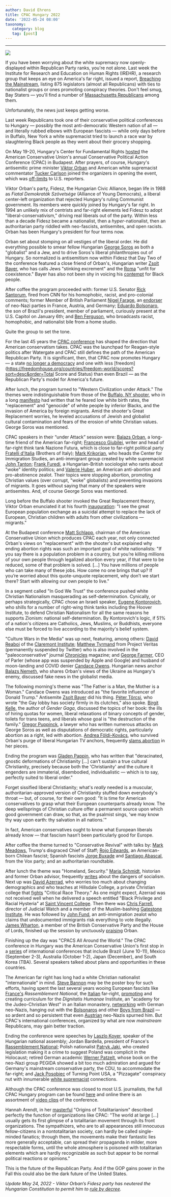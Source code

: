 ```yaml
---
author: David Ehrens
title: CPAC Hungary 2022
date: '2022-05-24 08:00'
taxonomy:
   category: blog
   tag: [post]
---
```

---
 
![](cpac-hungary.jpg)

If you have been worrying about the white supremacy now openly-displayed within Republican Party ranks, you're not alone. Last week the Institute for Research and Education on Human Rights (IREHR), a research group that keeps an eye on America's far right, issued a report, [Breaching the Mainstream](https://www.irehr.org/reports/breaching-the-mainstream/), listing 875 legislators (almost all Republicans) with ties to nationalist groups or ones promoting conspiracy theories. Don't feel smug, Bay Staters — you'll find a number of [Massachusetts Republicans](https://www.irehr.org/reports/breaching-the-mainstream/appendix-a-legislator-membership-in-far-right-facebook-groups/) among them.

Unfortunately, the news just keeps getting worse.

Last week Republicans took one of their conservative political conferences to Hungary — possibly the most anti-democratic Western nation of all — and literally rubbed elbows with European fascists — while only days before in Buffalo, New York a white supremacist tried to launch a race war by slaughtering Black people as they went about their grocery shopping.

On May 19-20, Hungary's Center for Fundamental Rights [hosted](https://www.cpachungary.com/en/program) the American Conservative Union's annual Conservative Political Action Conference (CPAC) in Budapest. After prayers, of course, Hungary's antisemitic prime minister [Viktor Orban](https://www.politico.eu/article/viktor-orban-anti-semitism-problem-hungary-jews/) and American white supremacist commentator [Tucker Carlson](https://www.mediamatters.org/tucker-carlson/tucker-carlsons-descent-white-supremacy-timeline) joined the organizers in opening the event, which was [off-limits](https://www.vice.com/en/article/93bxm8/cpac-hungary-us-journalists-blocked) to U.S. reporters.

Viktor Orban's party, Fidesz, the Hungarian Civic Alliance, began life in 1988 as *Fiatal Demokraták Szövetsége* (Alliance of Young Democrats), a liberal center-left organization that rejected Hungary's ruling Communist government. Its members were quickly joined by Hungary's far right. In 1994 an unlikely mix of centrists and far-right elements led Fidesz to adopt "liberal-conservativism," driving real liberals out of the party. Within less than a decade Fidesz became a nationalist, then a *hyper*-nationalist, then an authoritarian party riddled with neo-fascists, antisemites, and open racists. Orban has been Hungary's president for four terms now.

Orban set about stomping on all vestiges of the liberal order. He did everything possible to smear fellow Hungarian [George Soros](https://www.breitbart.com/europe/2022/04/04/four-more-years-hungarys-orban-declares-victory-over-international-left-soros-empire-mainstream-media/) as both a "globalist" and a Jew, and to drive Soros's liberal philanthropies out of Hungary. So normalized is antisemitism now within Fidesz that Day Two of the conference featured a close friend of Orban's, Hungarian writer [Zsolt Bayer](https://www.israelnationalnews.com/news/328093), who has calls Jews "stinking excrement" and the [Roma](https://www.mediaite.com/politics/notorious-hungarian-racist-who-called-jews-stinking-excrement-speaks-at-cpac/) "unfit for coexistence." Bayer has also not been shy in voicing his [contempt](https://www.theguardian.com/world/2022/may/21/trump-shares-cpac-hungary-platform-racist-antisemite) for Black people.

After coffee the program proceeded with: former U.S. Senator [Rick Santorum](https://www.thedailybeast.com/cnn-fired-rick-santorum-for-racist-pro-colonization-comments), fired from CNN for his homophobic, racist, and pro-colonial comments; former Member of British Parliament [Nigel Farage](https://www.theweek.co.uk/uk-news/58414/nigel-farage-branded-racist-and-fascist-his-teachers), an [endorser](https://en.wikipedia.org/wiki/Nigel_Farage) of neo-Nazi parties in France, Austria, and Germany; [Eduardo Bolsonaro](https://apnews.com/article/8048d1a04b774256b52568dcaba6a07e), the son of Brazil's president, member of parliament, curiously present at the U.S. Capitol on January 6th; and [Ben Ferguson](https://www.mediamatters.org/ben-ferguson), who broadcasts racist, homophobic, and nationalist bile from a home studio.

Quite the group to set the tone.

For the last 45 years the [CPAC conference](https://www.usatoday.com/story/news/politics/2021/02/26/cpac-helped-launch-reagan-era-maintains-influence/4566369001/) has shaped the direction that American conservatism takes. CPAC was the launchpad for Reagan-style politics after Watergate and CPAC still defines the path of the American Republican Party. It is significant, then, that CPAC now promotes Hungary — a state [no longer a democracy](https://www.dw.com/en/hungary-is-no-longer-a-democracy-says-hungarian-legal-scholar/a-53442394) and one with less [freedom](https://freedomhouse.org/countries/freedom-world/scores?sort=desc&order=Total Score and Status) than even Brazil — as the Republican Party's model for America's future.

After lunch, the program turned to "Western Civilization under Attack." The themes were indistinguishable from those of the [Buffalo, NY shooter](https://www.cnn.com/2022/05/15/us/payton-gendron-buffalo-shooting-suspect-what-we-know/index.html), who in a long [manifesto](https://precaf.github.io/links/gendron.pdf) had written that he feared low white birth rates, the "replacement" and "genocide" of white people by inferior Blacks, and the invasion of America by foreign migrants. Amid the shooter's Great Replacement worries, he leveled accusations of Jewish and globalist cultural contamination and fears of the erosion of white Christian values. George Soros was mentioned.

CPAC speakers in their “under Attack” session were: [Balazs Orban](https://www.theamericanconservative.com/dreher/balazs-orban-hungarian-conservatism/), a long-time friend of the American far-right; [Francesco Giubilei](https://europeanconservative.com/authors/francesco-giubilei/), writer and head of far-right think tank Nazione Futura, which is close to far-right political party [Fratelli d'Italia](https://www.theamericanconservative.com/articles/meet-the-promising-new-leader-of-the-italian-right/) (Brothers of Italy); [Mark Krikorian](https://bridge.georgetown.edu/research/factsheet-mark-krikorian/), who heads the Center for Immigration Studies, an anti-immigrant group created by white supremacist [John Tanton](https://www.splcenter.org/fighting-hate/extremist-files/individual/john-tanton); [Frank Furedi](https://www.frankfuredi.com/), a Hungarian-British sociologist who rants about "woke" identity politics; and [Valerie Huber](https://equityfwd.org/valerie-huber), an American anti-abortion and pro-abstinence zealot. Their topics were stopping abortion, promoting Christian values (over corrupt, "woke" globalists) and preventing invasions of migrants. It goes without saying that many of the speakers were antisemites. And, of course George Soros was mentioned.

Long before the Buffalo shooter invoked the Great Replacement theory, Viktor Orban enunciated it at his fourth [inauguration](https://www.theguardian.com/world/2022/may/18/cpac-conference-budapest-hungary-viktor-orban-speaker): "I see the great European population exchange as a suicidal attempt to replace the lack of European, Christian children with adults from other civilizations — migrants."

At the Budapest conference [Matt Schlapp](https://www.vice.com/en/article/qjb7ad/cpac-head-promotes-abortion-ban-to-stave-off-great-replacement), chairman of the American Conservative Union which produces CPAC each year, not only connected Orban's views on "replacement" with the shooter's but explained why ending abortion rights was such an important goal of white nationalists: "If you say there is a population problem in a country, but you’re killing millions of your own people through legalized abortion every year, if that were to be reduced, some of that problem is solved. […] You have millions of people who can take many of these jobs. How come no one brings that up? If you’re worried about this quote-unquote replacement, why don’t we start there? Start with allowing our own people to live."

In a segment called "In God We Trust" the conference pushed white Christian Nationalism masquerading as self-determination. Cynically, or perhaps strategically, CPAC chose an Israeli speaker, [Eugene Kontorovich](https://www.theaustralian.com.au/commentary/get-over-itisrael-is-the-jewish-state/news-story/e1370cd9ee1d627cf3a83a53f677eb3d), who shills for a number of right-wing think tanks including the Hoover Institute, to defend Christian Nationalism for all the same reasons he supports Zionism: national self-determination. By Kontorovich's logic, if 51% of a nation's citizens are Catholics, Jews, Muslims, or Buddhists, everyone else must be forced to live according to the majority's belief system.

"Culture Wars in the Media" was up next, featuring, among others: [David Reaboi](https://talkingpointsmemo.com/muckraker/why-did-hungarys-strongman-hire-an-american-strong-man) of the [Claremont Institute](https://www.vice.com/en/article/qjb4y3/john-eastman-claremont-institute-supporting-jan-6-trumpism); [Matthew Tyrmand](https://abcnews.go.com/International/wireStory/polish-journalist-wins-legal-battle-bannon-protege-77806755) from Project Veritas (permanently suspended by Twitter) who is also involved in the "paleoconservative" journal [Chronicles](https://chroniclesmagazine.org/interview/an-interview-with-matthew-tyrmand/) magazine; and [George Farmer](https://marketrealist.com/p/who-is-the-ceo-of-parler/), CEO of Parler (whose app was suspended by Apple and Google) and husband of moon-landing and COVID denier [Candace Owens](https://www.newsweek.com/candace-owens-zelensky-bad-character-ukraine-1689214). Hungarian news anchor [Balazs Nemeth](https://edmo.eu/2022/04/05/ukrainian-refugees-and-disinformation-situation-in-poland-hungary-slovakia-and-romania/), who shares Orban's views of the Ukraine as Hungary's enemy, discussed fake news in the globalist media.

The following morning's theme was "The Father is a Man, the Mother is a Woman." Candace Owens was introduced as "the favorite influencer of Donald Trump." Antisemite [Zsolt Bayer](https://www.israelnationalnews.com/news/328093) did his thing. [Péter Törcsi](https://www.eurotopics.net/en/181606/toercsi-peter), who wrote "the Gay lobby has society firmly in its clutches," also spoke. [Birgit Kelle](https://www.merkur.de/politik/bestseller-autorin-birgit-kelle-irre-gender-wahn-gender-gaga-zr-4790683.html), the author of *Gender Gaga*, discussed the topics of her book: the ills of hiring quotas for women, liberal relaxations of binary concepts of gender, toilets for trans teens, and liberals whose goal is "the destruction of the family." [Gregor Puppinck](https://aclj.org/writers/gregor-puppinck), a lawyer who has written numerous attacks on George Soros as well as disputations of democratic rights, particularly abortion as a right, led with abortion. [Andrea Földi-Kovács](https://hungarianspectrum.org/tag/andrea-foldi-kovacs/), who survived Orban's purge of liberal Hungarian TV anchors, frequently [slams abortion](https://conservatives.global/human-life-is-not-a-matter-of-opinion/) in her pieces.

Ending the program was [Gladen Pappin](https://www.theamericanconservative.com/articles/in-defense-of-cultural-christianity/), who has written that "deracinated, gnostic deformations of Christianity […] can’t sustain a true cultural Christianity, precisely because both the 'Christianity' and the culture it engenders are immaterial, disembodied, individualistic — which is to say, perfectly suited to liberal order." 

Forget sissified liberal Christianity; what's *really* needed is a muscular, authoritarian-approved version of Christianity stuffed down everybody's throat — but, of course, for their own good: "It is time for American conservatives to grasp what their European counterparts already know. The deep wellsprings of Christian culture offer a permanent source upon which good government can draw, so that, as the psalmist sings, 'we may know thy way upon earth: thy salvation in all nations.'"

In fact, American conservatives ought to know what European liberals already know — that fascism hasn’t been particularly good for Europe.

After coffee the theme turned to "Conservative Revival" with talks by: [Mark Meadows](https://www.cnn.com/2022/04/25/politics/mark-meadows-texts-2319/index.html), Trump's disgraced Chief of Staff; [Rojo Edwards](https://goodmenproject.com/featured-content/chiles-fascist-ultra-right/), an American-born Chilean fascist; Spanish fascists [Jorge Buxade](https://www.elespanol.com/eldigitalcastillalamancha/region/20211214/acusan-politico-vox-apologia-fascismo-visita-toledo/634686650_0.html) and [Santiago Abascal](https://www.timesofisrael.com/abascal-the-far-right-leader-fighting-the-traitors-of-spain/), from the Vox party; and an authoritarian roundtable.

After lunch the theme was "Homeland, Security." [Maria Schmidt](https://www.terrorhaza.hu/en/news/maria-schmidt-trumps-personality-may-be-inspiring-for-europe), historian and former Orban advisor, frequently [writes](https://www.democracyculturefoundation.org/who-we-are/leadership-council/maria-schmidt/) about the dangers of socialism. Next up was [David Azerrad](https://www.theamericanconservative.com/articles/american-conservatism-is-fiddling-while-rome-burns/), who worries too much about changing demographics and who teaches at Hillsdale College, a private Christian college that [fights](https://www.breitbart.com/education/2021/07/21/hillsdale-college-fight-critical-race-theory-free-k-12-history-curriculum/) "Critical Race Theory." As one might expect, Azerrad was not received well when he delivered a speech entitled "Black Privilege and Racial Hysteria" at [Saint Vincent College](https://www.wpxi.com/news/local/saint-vincent-college-receives-backlash-after-hosting-controversial-guest-speaker/ERMOERHB45AEDN7RFDLYRPAWRE/). Then there was [Chris Farrell](https://www.judicialwatch.org/members/chris-farrell/), director of Judicial Watch and a member of the Muslim-bashing [Gatestone Institute](https://bridge.georgetown.edu/research/factsheet-gatestone-institute/). He was followed by [John Fund](https://www.amazon.com/exec/obidos/ASIN/1594030618/centerforimmigra), an anti-immigration zealot who claims that undocumented immigrants risk everything to vote illegally. [James Wharton](https://www.independent.co.uk/news/uk/politics/james-wharton-tory-mp-party-whip-lords-b1796274.html), a member of the British Conservative Party and the House of Lords, finished up the session by unctuously [praising](https://twitter.com/chgallen/status/1528444602730041351?t=d8BcDbEYNx9vXyV_1dgZoA) Orban.

Finishing up the day was "CPACS All Around the World." The CPAC conference in Hungary was the American Conservative Union's first stop in a [series](https://www.conservative.org/events/) of international conferences that include Brazil (June 10-11), Mexico (September 2-3), Australia (October 1-2), Japan (December), and South Korea (TBA). Several speakers talked about plans and opportunities in these countries.

The American far right has long had a white Christian nationalist "internationale" in mind. [Steve Bannon](https://www.theguardian.com/commentisfree/2018/jun/06/steve-bannon-far-right-radicalise-europe-trump) may be the poster boy for such efforts, having spent the last several years wooing European fascists like [France's](https://www.reuters.com/article/us-france-politics/trumps-ex-aide-bannon-sees-great-future-for-le-pens-niece-idUSKCN1GM0UJ) *Rassemblement National*, the [Italian](https://www.vanityfair.com/news/2018/06/steve-bannon-says-vaffanculo-in-italy) far-right, [promoting](https://www.reuters.com/article/us-usa-trump-bannon-europe-idUSKBN25T1NZ) and creating curriculum for the *Dignitatis Humanae* Institute, an "academy for the Judeo-Christian West" in an Italian monastery, [networking](https://observer.com/2019/05/steve-bannon-afd-party-germany/) with German neo-Nazis, hanging out with the [Bolsonaros](https://newrepublic.com/article/163301/steve-bannon-brazil-maga-battleground-bolsonaro) and other [Boys from Brazil](https://www.imdb.com/title/tt0077269/) — so ardent and so persistent that even [Austrian](https://www.timesofisrael.com/austrias-far-right-unwilling-to-collaborate-with-bannon/) neo-Nazis spurned him. But CPAC's international conferences, organized by what are now *mainstream* Republicans, may gain better traction.

Ending the conference were speeches by [Laszlo Kover](https://hungarianspectrum.org/2021/08/29/laszlo-kover-on-the-culture-of-guilt/), speaker of the Hungarian national assembly; Jordan Bardella, president of France's [Rassemblement National](https://bridge.georgetown.edu/research/factsheet-national-rally/); Polish nationalist [Patryk Jaki](https://www.reuters.com/article/us-poland-politics-jaki-idUSKCN1G518M), who created legislation making it a crime to suggest Poland was complicit in the Holocaust; retired German academic [Werner Patzelt](https://www.researchgate.net/publication/338110759_Book_Review_Werner_Patzelt_CDU_AfD_und_Die_Politische_Torheit_CDU_AfD_-_A_Political_Folly_Dresden_Weltbuch_Press_2019_ISBN_978-3-906212-43-2_Pbk_292_Pages), whose book on the neo-Nazi group PEGIDA showed a bit too much admiration and argued for Germany's mainstream conservative party, the CDU, to accommodate the far-right; and [Jack Posobiec](https://www.splcenter.org/splc-investigation-far-right-oann-anchor-jack-posobiecs-rise-tied-white-supremacist-movement) of Turning Point USA, a "Pizzagate" conspiracy nut with innumerable [white supremacist](https://www.splcenter.org/splc-investigation-far-right-oann-anchor-jack-posobiecs-rise-tied-white-supremacist-movement) connections.

Although the CPAC conference was closed to most U.S. journalists, the full CPAC Hungary program can be found [here](https://www.cpachungary.com/en/program) and online there is an assortment of [video clips](https://www.youtube.com/results?search_query=CPAC+hungary) of the conference.

Hannah Arendt, in her [masterful](https://www.goodreads.com/book/show/396931.The_Origins_of_Totalitarianism) "Origins of Totalitarianism" described perfectly the function of organizations like CPAC: "The world at large [...] usually gets its first glimpse of a totalitarian movement through its front organizations. The sympathizers, who are to all appearances still innocuous fellow-citizens in a nontotalitarian society, can hardly be called single-minded fanatics; through them, the movements make their fantastic lies more generally acceptable, can spread their propaganda in milder, more respectable forms, until the whole atmosphere is poisoned with totalitarian elements which are hardly recognizable as such but appear to be normal political reactions or opinions."

This is the future of the Republican Party. And if the GOP gains power in the Fall this could also be the dark future of the United States.

*Update May 24, 2022 - Viktor Orban’s Fidesz party has neutered the Hungarian Constitution to permit him to [rule by decree](https://www.statecraft.co.in/article/hungarian-pm-orb-n-to-rule-by-decree-after-declaring-state-of-danger-over-ukraine-war).*
